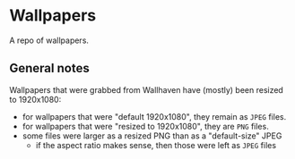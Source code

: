 # Wallpapers

A repo of wallpapers.

## General notes

Wallpapers that were grabbed from Wallhaven have (mostly) been resized to 1920x1080:

- for wallpapers that were "default 1920x1080", they remain as `JPEG` files.
- for wallpapers that were "resized to 1920x1080", they are `PNG` files.
- some files were larger as a resized PNG than as a "default-size" JPEG
    - if the aspect ratio makes sense, then those were left as `JPEG` files
